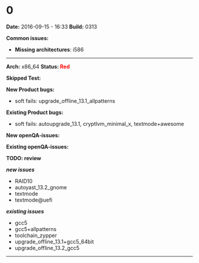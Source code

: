 # 0


**Date:** 2016-09-15 - 16:33
**Build:** 0313

**Common issues:**

 * **Missing architectures**: i586

---

**Arch:** x86_64
**Status: <span style="color: red;">Red</span>**

**Skipped Test:**




**New Product bugs:**

* soft fails: upgrade_offline_13.1_allpatterns


**Existing Product bugs:**

* soft fails: autoupgrade_13.1, cryptlvm_minimal_x, textmode+awesome


**New openQA-issues:**



**Existing openQA-issues:**



**TODO: review**

***new issues***

* RAID10
* autoyast_13.2_gnome
* textmode
* textmode@uefi


***existing issues***

* gcc5
* gcc5+allpatterns
* toolchain_zypper
* upgrade_offline_13.1+gcc5_64bit
* upgrade_offline_13.2_gcc5



---
